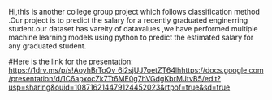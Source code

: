 Hi,this is another college group project which follows classification method .Our project is to predict the salary for a recently graduated enginerring student.our dataset has vareity of datavalues ,we have performed multiple machine learning models using python to predict the estimated salary for any graduated student.

#Here is the link for the presentation: https://1drv.ms/p/s!AoyhBrToQv_6i2sjUJ7oetZT64lhhttps://docs.google.com/presentation/d/1C6apxocZk7Tt6ME0g7hVGdgKbrMJtvB5/edit?usp=sharing&ouid=108716214479124452023&rtpof=true&sd=true
